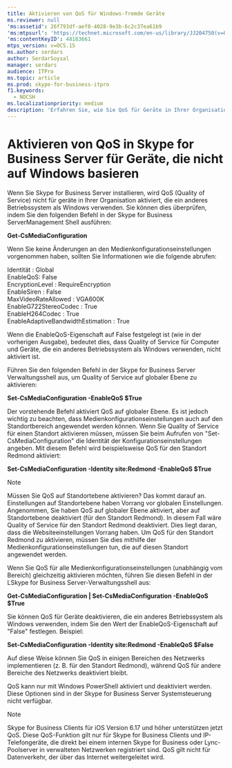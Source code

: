 ```yaml
---
title: Aktivieren von QoS für Windows-fremde Geräte
ms.reviewer: null
'ms:assetid': 26f793df-aef8-4028-9e3b-6c2c37ea61b9
'ms:mtpsurl': 'https://technet.microsoft.com/en-us/library/JJ204750(v=OCS.15)'
'ms:contentKeyID': 48183661
mtps_version: v=OCS.15
ms.author: serdars
author: SerdarSoysal
manager: serdars
audience: ITPro
ms.topic: article
ms.prod: skype-for-business-itpro
f1.keywords:
  - NOCSH
ms.localizationpriority: medium
description: 'Erfahren Sie, wie Sie QoS für Geräte in Ihrer Organisation aktivieren, die ein anderes Betriebssystem als Windows verwenden.'
---
```


# <a name="enabling-qos-in-skype-for-business-server-for-devices-that-are-not-based-on-windows"></a>Aktivieren von QoS in Skype for Business Server für Geräte, die nicht auf Windows basieren


Wenn Sie Skype for Business Server installieren, wird QoS (Quality of Service) nicht für geräte in Ihrer Organisation aktiviert, die ein anderes Betriebssystem als Windows verwenden. Sie können dies überprüfen, indem Sie den folgenden Befehl in der Skype for Business ServerManagement Shell ausführen:

**Get-CsMediaConfiguration**

Wenn Sie keine Änderungen an den Medienkonfigurationseinstellungen vorgenommen haben, sollten Sie Informationen wie die folgende abrufen:

Identität : Global<br/>
EnableQoS: False<br/>
EncryptionLevel : RequireEncryption<br/>
EnableSiren : False<br/>
MaxVideoRateAllowed : VGA600K<br/>
EnableG722StereoCodec : True<br/>
EnableH264Codec : True<br/>
EnableAdaptiveBandwidthEstimation : True<br/>

Wenn die EnableQoS-Eigenschaft auf False festgelegt ist (wie in der vorherigen Ausgabe), bedeutet dies, dass Quality of Service für Computer und Geräte, die ein anderes Betriebssystem als Windows verwenden, nicht aktiviert ist.

Führen Sie den folgenden Befehl in der Skype for Business Server Verwaltungsshell aus, um Quality of Service auf globaler Ebene zu aktivieren:

**Set-CsMediaConfiguration -EnableQoS $True**

Der vorstehende Befehl aktiviert QoS auf globaler Ebene. Es ist jedoch wichtig zu beachten, dass Medienkonfigurationseinstellungen auch auf den Standortbereich angewendet werden können. Wenn Sie Quality of Service für einen Standort aktivieren müssen, müssen Sie beim Aufrufen von "Set-CsMediaConfiguration" die Identität der Konfigurationseinstellungen angeben. Mit diesem Befehl wird beispielsweise QoS für den Standort Redmond aktiviert:

**Set-CsMediaConfiguration -Identity site:Redmond -EnableQoS $True**


> [!NOTE]
> Müssen Sie QoS auf Standortebene aktivieren? Das kommt darauf an. Einstellungen auf Standortebene haben Vorrang vor globalen Einstellungen. Angenommen, Sie haben QoS auf globaler Ebene aktiviert, aber auf Standortebene deaktiviert (für den Standort Redmond). In diesem Fall wäre Quality of Service für den Standort Redmond deaktiviert. Dies liegt daran, dass die Websiteeinstellungen Vorrang haben. Um QoS für den Standort Redmond zu aktivieren, müssen Sie dies mithilfe der Medienkonfigurationseinstellungen tun, die auf diesen Standort angewendet werden.


Wenn Sie QoS für alle Medienkonfigurationseinstellungen (unabhängig vom Bereich) gleichzeitig aktivieren möchten, führen Sie diesen Befehl in der LSkype for Business Server-Verwaltungsshell aus:

**Get-CsMediaConfiguration | Set-CsMediaConfiguration -EnableQoS $True**

Sie können QoS für Geräte deaktivieren, die ein anderes Betriebssystem als Windows verwenden, indem Sie den Wert der EnableQoS-Eigenschaft auf "False" festlegen. Beispiel:

**Set-CsMediaConfiguration -Identity site:Redmond -EnableQoS $False**

Auf diese Weise können Sie QoS in einigen Bereichen des Netzwerks implementieren (z. B. für den Standort Redmond), während QoS für andere Bereiche des Netzwerks deaktiviert bleibt.

QoS kann nur mit Windows PowerShell aktiviert und deaktiviert werden. Diese Optionen sind in der Skype for Business Server Systemsteuerung nicht verfügbar.

> [!NOTE]
> Skype for Business Clients für iOS Version 6.17 und höher unterstützen jetzt QoS.  Diese QoS-Funktion gilt nur für Skype for Business Clients und IP-Telefongeräte, die direkt bei einem internen Skype for Business oder Lync-Poolserver in verwalteten Netzwerken registriert sind. QoS gilt nicht für Datenverkehr, der über das Internet weitergeleitet wird.
